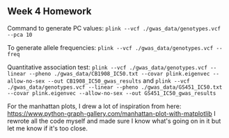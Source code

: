 ## Week 4 Homework

Command to generate PC values: `plink --vcf ./gwas_data/genotypes.vcf --pca 10`

To generate allele frequencies: `plink --vcf ./gwas_data/genotypes.vcf --freq`

Quantitative association test: `plink --vcf ./gwas_data/genotypes.vcf --linear --pheno ./gwas_data/CB1908_IC50.txt --covar plink.eigenvec --allow-no-sex --out CB1908_IC50_gwas_results` and `plink --vcf ./gwas_data/genotypes.vcf --linear --pheno ./gwas_data/GS451_IC50.txt --covar plink.eigenvec --allow-no-sex --out GS451_IC50_gwas_results`

For the manhattan plots, I drew a lot of inspiration from here: https://www.python-graph-gallery.com/manhattan-plot-with-matplotlib 
I rewrote all the code myself and made sure I know what's going on in it but let me know if it's too close.